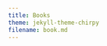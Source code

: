 ```yaml
---
title: Books
theme: jekyll-theme-chirpy
filename: book.md
--- 
```


<html lang="en">
<head>
    <meta charset="UTF-8">
    <meta name="viewport" content="width=device-width, initial-scale=1.0">
    <title>Menubar Example</title>
    <style>
        /* Basic styling for the menubar */
        body {
            font-family: Arial, sans-serif;
        }

        .navbar {
            overflow: hidden;
            background-color: #333;
        }

        .navbar a {
            float: left;
            display: block;
            color: white;
            text-align: center;
            padding: 14px 20px;
            text-decoration: none;
        }

        .navbar a:hover {
            background-color: #ddd;
            color: black;
        }

        .navbar a.active {
            background-color: #04AA6D;
            color: white;
        }

        /* Dropdown container */
        .dropdown {
            float: left;
            overflow: hidden;
        }

        .dropdown .dropbtn {
            font-size: 16px;  
            border: none;
            outline: none;
            color: white;
            padding: 14px 20px;
            background-color: inherit;
            font-family: inherit;
            margin: 0;
        }

        .navbar a, .dropdown .dropbtn {
            display: inline-block;
        }

        /* Dropdown content (hidden by default) */
        .dropdown-content {
            display: none;
            position: absolute;
            background-color: #f9f9f9;
            min-width: 160px;
            box-shadow: 0px 8px 16px 0px rgba(0,0,0,0.2);
            z-index: 1;
        }

        .dropdown-content a {
            float: none;
            color: black;
            padding: 12px 16px;
            text-decoration: none;
            display: block;
            text-align: left;
        }

        .dropdown-content a:hover {
            background-color: #ddd;
        }

        /* Show the dropdown menu on hover */
        .dropdown:hover .dropdown-content {
            display: block;
        }

        .dropdown:hover .dropbtn {
            background-color: #ddd;
            color: black;
        }
    </style>
</head>
<body>

    <div class="navbar">
        <a class="active" href="https://ray-islam.github.io/">Home</a>
        <a href="https://ray-islam.github.io/book.html">Books</a>
        <a href="https://ray-islam.github.io/conference.html">Conferences</a>
        <a href="https://ray-islam.github.io/awardsnrecognitions.html">Awards & Recognitions</a>
              
    </div>
     <p> </p>
     <p> </p>
     <p> </p>

</body>
</html>

## Books

<ul>
    <li><a href="#GenAI-book">Generative AI, Cyber Security, and Ethics 2024</a></li>
    <li><a href="#RAG-book">Retrieval-Augmented Generation (RAG): Empowering Large Language Models</a></li>
    <li><a href="#LangChain-book">LangChain Unveiled: Navigating the Future of LLM</a></li>
    <li><a href="#Satellite-book">Enhancing Satellite Security: Leveraging GenAI for Advanced Cyber Defense</a></li>
</ul>
<hr>

<h2 id="GenAI-book" style="color: green; font-size: 16px;">
    <a href="https://www.wiley.com/en-us/Generative+AI%2C+Cybersecurity%2C+and+Ethics-p-9781394279265" style="color: green; font-size: 16px;"> Islam, M. R. (2025). Generative AI, Cybersecurity, and Ethics. Wiley, USA. ISBN: 978-1-394-27926-5.</a>
</h2>

<br><img src="https://github.com/user-attachments/assets/bdddb985-46bf-4fce-995b-e0bbb86c779f" alt="Book Cover" width="200" height="300" style="margin-left: 130px;">

<ul style="color: black; font-family: 'Futura', serif; font-size: 16px;">
<b>Availabile at</b> <br>
<b>
<a href="https://www.wiley.com/en-us/Generative+AI%2C+Cybersecurity%2C+and+Ethics-p-9781394279265">Wiley</a> |
<a href="https://www.amazon.com/-/es/Mohammad-Rubyet-Islam/dp/1394279264">Amazon - USA</a> |
<a href="https://www.barnesandnoble.com/w/generative-ai-cybersecurity-and-ethics-mohammad-rubyet-islam/1145560161">Barnes & Noble</a> |
<a href="https://www.walmart.com/ip/Generative-Ai-Cybersecurity-and-Ethics-Hardcover-9781394279265/5611129734?wmlspartner=wlpa&selectedSellerId=0&adid=222222222275611129734_148689117835_19950570663&wl0=&wl1=g&wl2=c&wl3=654444951729&wl4=pla-2072905014157&wl5=9008126&wl6=&wl7=&wl8=&wl9=pla&wl10=8175035&wl11=online&wl12=5611129734&veh=sem&gad_source=1&gclid=Cj0KCQjwzby1BhCQARIsAJ_0t5MpTzLZpX3HYziW0slNIxaKbmpr1BeDvhTAjfLZi053GMG66FnsVpwaAvZTEALw_wcB">Walmart</a> |
<a href="https://www.thriftbooks.com/w/generative-ai-cybersecurity-and-ethics_mohammad-rubyet-islam/52953269/?srsltid=AfmBOoo9HRx8qCRBSVpOx-UMbBTGKBP4GEExsGbc9ivq88ggniYuKbZX#edition=71390965&idiq=64375017">thriftbooks</a> |
<a href="https://www.powells.com/book/generative-ai-cybersecurity-and-ethics-9781394279265?srsltid=AfmBOopmOm7c_iJXvr9XNtWASWR8W1BzL7axcTLe7TTfby2iND-QXBrG">POWELL'S City of Books</a> |
<a href="https://www.booktopia.com.au/generative-ai-cybersecurity-and-ethics-mohammad-rubyet-islam/book/9781394279265.html?srsltid=AfmBOop4z1lvodMY2eVFLERYlwula8T2QiXfn2b2vAC6YHbBz_85zlGq">booktopia</a> |
<a href="https://www.booksamillion.com/p/Generative-Ai-Cybersecurity-Ethics/Mohammad-Rubyet-Islam/9781394279265?id=9192235193238">BAM! (Books-a-Million)</a> |
<a href="https://books.google.com/books/about/Generative_AI_Cybersecurity_and_Ethics.html?id=P2iM0AEACAAJ">Google Books</a> |
<a href="https://www.amazon.co.uk/Generative-Cybersecurity-Ethics-Mohammad-Rubyet/dp/1394279264">Amazon - UK</a> |
<a href="https://shopsquareone.com/shop/product/generative-ai-cybersecurity-and-ethics-by-mohammad-rubyet-islam-hardcover-indigo-chapters-indigobooks-67102a">SQUAREONE - Canada</a> |
<a href="https://bayshoreshoppingcentre.com/whatsinstore/product/generative-ai-cybersecurity-and-ethics-by-mohammad-rubyet-islam-hardcover-indigo-chapters-coles-67102a">BAYSHORE-Canada</a> |
<a href="https://www.adlibris.com/fi/sv/bok/generative-ai-cybersecurity-and-ethics-9781394279265">Adlibris-Sweden</a> |
<a href="https://bookline.hu/product/home.action?_v=Islam_Mohammad_Rubyet_Generative_Ai_C&type=200&id=6645717">bookline-Hungary</a> |
<a href="https://imusic.ca/other/9781394279265/2025-generative-ai-cybersecurity-and-ethics?srsltid=AfmBOoqV9kI00ZZbj01SrNeXRdnHLvlgfufxSr1ZLs1ysUHOyUB5rP3U">imusic-Denmark</a> |
<a href="https://product.kyobobook.co.kr/detail/S000213270642">KYOBO Book Center - Japan</a> |
<a href="https://www.jpc.de/jpcng/books/detail/-/art/mohammad-rubyet-islam-generative-ai-cybersecurity-and-ethics/hnum/11868304">JPC - Germany</a> |
<a href="https://www.books.com.tw/products/F01a793309?loc=M_0007_068&srsltid=AfmBOopDLM0ddRDGJSf9rvWh2kS8zOtc9gcYq6Olp_BQyM3_bQyupbOV">Books.com.tw - Taiwan</a><br>
</b>
<br>
    
<ul style="color: black; font-family: 'Futura', serif; font-size: 16px; list-style-type: none; margin: 0; padding: 0; text-align: justify;">
<b>About this book</b>
Generative AI, Cyber Security, and Ethics equips readers with essential skills to navigate the evolving AI and cybersecurity landscape. While GenAI drives advances in threat detection and response, it also introduces challenges like deepfake creation and ethical concerns. This book offers concise insights into AI's dual role in enabling and combating cyber threats, emphasizing responsible development and application. Through real-world examples and accessible chapters, it explores machine learning, data privacy, ethical oversight, and human-centric AI design. It also addresses financial, legal, and regulatory impacts, future challenges like accountability and consent, and the importance of interdisciplinary approaches. A vital resource for professionals, policymakers, students, and AI enthusiasts, this book bridges theory with practice in safeguarding the digital future.
</ul>
<br>

<ul style="color: black; font-family: 'Futura', serif; font-size: 16px; list-style-type: none; margin: 0; padding: 0; text-align: justify;">
<b>Endorsements</b>
</ul>

<ul style="color: black; font-family: 'Futura', serif; font-size: 16px;">
“... is an essential guide for students, providing clear explanations and practical insights into the integration of generative AI in cybersecurity...”
<b>- Dr. Peter Sandborn, </b> Professor, Department of Mechanical Engineering, University of Maryland, College Park, MD, USA.
<br>
    <br> 

“... Dr. Islam plumbs the depth of Generative AI and ethics through the lens of a technology practitioner and recognized AI academician, energized by the moral conscience of an ethical man and a caring humanitarian. This book is a timely primer...”
<b>- David Pere, </b> (Retired Colonel, United States Marine Corps) CEO & President, Blue Force Cyber Inc. USA.
<br>
    <br> 

“Generative AI, Cyber Security, and Ethics is a groundbreaking book that delves into three of the most relevant and pressing topics in today's technological landscape... Whether you are a seasoned professional in the tech industry or simply curious about the impact of AI on our world, this book is sure to enlighten and inspire you...”
<b>-	Dr. Christos P. Beretas, </b> Ph.D,  Head Professor of Cyber Security at Innovative Knowledge Institute, France The 100 Most powerful people in Cyber Security.
<br>
  <br> 
  
“This book ... offers a comprehensive exploration of their interplay in today's digital landscape, and empowers students, educators and practitioners alike...”
<b>-	Dr. Adam Lee,</b> Associate Clinical Professor, Robert H. Smith School of Business, University of Maryland, College Park, MD.
<br>
  <br> 
  
“There are few disciplines that have evolved with greater velocity in the last decade, both for the better and for the worse, than Cybersecurity and Generative AI... Dr. Islam takes the first steps to bring clarity to with this work..." 
<b>-	Dr. Brian Dougherty,</b> Vice President of Engineering, SNAPPT.
<br
       <br> 
"...this timely and critical book will provide a much-needed guide for those seeking to understand and navigate this new era of intelligence.” 
<b>-	Fiona J McEvoy,</b> AI ethics writer, researcher, speaker, and thought leader | Founder, YouTheData.com | Women in AI Ethics™ – Hall of Fame.
<br>
   <br> 
“AI is here to stay, and the US government knows this...The U.S. White House recognizes the importance, impacts, and inherent risks associated with this perplexing topic. Fortunately, this book will be an essential resource to those responsible for taking on the ever-present cyber security threats in the midst of this emerging AI landscape..”
<b>-	Jared Linder,</b> IT Program Manager for the Export-Import Bank of the United States.
<br>
   <br> 
“...Ray has put together a thoughtful and applicable work that takes a serious look at the complexity present in the intersection of AI, cybersecurity, and ethics...”
<b>-	W. Tod Newman,</b> former Lead of Raytheon's Center for Artificial Intelligence and founder of Santa Cruz River Analytics.
<br>
 <br> 
“Cyber security is not a bolt-on activity or exercise, but an integral and initial component of any system development or modification...”
<b>-	Paul Wells,</b> President & CEO, NETWAR Defense Corporation.
<br>
   <br> 

<hr>

<h2 id="RAG-book" style="color: green; font-size: 16px;">
    <a href="https://www.amazon.com/dp/B0CR6GJGGL" style="color: green; font-size: 18px;"> Retrieval-Augmented Generation (RAG): Empowering Large Language Models (LLMs)</a>
</h2>

<ul style="color: black; font-family: 'Futura', serif; font-size: 16px; list-style-type: none; margin: 0; padding: 0; text-align: justify;">
<b>About this book</b>
This book explores Retrieval-Augmented Generation (RAG), merging neural language models with advanced retrieval systems to revolutionize AI in tasks like question answering and real-time data access. By integrating dynamic data, RAG enhances accuracy, adaptability, and depth, surpassing traditional models like GPT. Designed for AI enthusiasts, researchers, and practitioners, it delves into RAG’s architecture, applications, and potential to tackle challenges like complexity and scalability, heralding a new era in AI.
</ul>

<hr>

<h2 id="LangChain-book" style="color: green; font-size: 16px;">
    <a href="https://www.amazon.com/dp/B0CPJS6WSR" style="color: green; font-size: 18px;"> LangChain Unveiled: Navigating the Future of LLM</a>
</h2>
<ul style="color: black; font-family: 'Futura', serif; font-size: 16px; list-style-type: none; margin: 0; padding: 0; text-align: justify;">
<b>About this book</b>
LangChain Unveiled: Navigating the Future of LLM examines LangChain, an open-source platform for building applications with models like GPT-3 and GPT-4. It highlights LangChain's modular architecture, the innovative LangChain Expression Language (LCEL), and comparisons with tools like Auto-GPT. The book underscores LangChain’s impact on NLP and the importance of ethical and technical refinement.
</ul>

<hr>

<h2 id="Satellite-book" style="color: green; font-size: 16px;">
    <a href="https://www.amazon.com/dp/B0CP8K446P" style="color: green; font-size: 18px;"> Enhancing Satellite Security: Leveraging GenAI for Advanced Cyber Defense</a>
</h2>

<ul style="color: black; font-family: 'Futura', serif; font-size: 16px; list-style-type: none; margin: 0; padding: 0; text-align: justify;">
<b>About this book</b>
Disconnected satellites face cyber risks, but Generative AI (GenAI) offers a game-changing solution. Acting as a digital guardian, GenAI can autonomously counter threats and protect these orbital assets. This eBook, "Enhancing Satellite Security: Leveraging GenAI for Advanced Cyber Defense," explores how this cutting-edge technology secures satellites against unseen dangers.
</ul>

